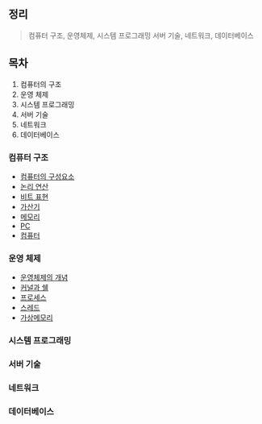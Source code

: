 ## 정리
> 컴퓨터 구조, 운영체제, 시스템 프로그래밍 서버 기술, 네트워크, 데이터베이스

## 목차
1. 컴퓨터의 구조
2. 운영 체제
3. 시스템 프로그래밍
4. 서버 기술
5. 네트워크
6. 데이터베이스

### 컴퓨터 구조
- [컴퓨터의 구성요소](ComputerArchitecture/컴퓨터의구성요소.md)
- [논리 연산](ComputerArchitecture/논리연산.md)
- [비트 표현](ComputerArchitecture/비트표현.md)
- [가산기](ComputerArchitecture/가산기.md)
- [메모리](ComputerArchitecture/메모리.md)
- [PC](ComputerArchitecture/PC.md)
- [컴퓨터](ComputerArchitecture/Computer.md)

### 운영 체제
- [운영체제의 개념](OS/운영체제개념.md)
- [커널과 쉘](OS/커널과쉘.md)
- [프로세스](OS/프로세스와스케쥴링.md)
- [스레드](OS/스레드.md)
- [가상메모리](OS/가상메모리.md)

### 시스템 프로그래밍

### 서버 기술

### 네트워크

### 데이터베이스